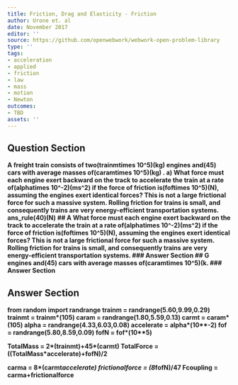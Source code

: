 ```yaml
---
title: Friction, Drag and Elasticity - Friction
author: Urone et. al
date: November 2017
editor: ''
source: https://github.com/openwebwork/webwork-open-problem-library
type: ''
tags:
- acceleration
- applied
- friction
- law
- mass
- motion
- Newton
outcomes:
- TBD
assets: ''
---
```


## Question Section 

<b>
A freight train consists of two(trainmtimes 10^5)(kg) engines and(45) cars with average masses of(caramtimes 10^5)(kg) . 
a) What force must each engine exert backward on the track to accelerate the train at a rate of(alphatimes 10^-2)(ms^2) if the force of friction is(foftimes 10^5)(N), assuming the engines exert identical forces? This is not a large frictional force for such a massive system. Rolling friction for trains is small, and consequently trains are very energy-efficient transportation systems. 
ans_rule(40)(N)
## A
What force must each engine exert backward on the track to accelerate the train at a rate of(alphatimes 10^-2)(ms^2) if the force of friction is(foftimes 10^5)(N), assuming the engines exert identical forces? This is not a large frictional force for such a massive system. Rolling friction for trains is small, and consequently trains are very energy-efficient transportation systems. 
### Answer Section
## G
engines and(45) cars with average masses of(caramtimes 10^5)(k. 
### Answer Section


## Answer Section

from random import randrange
trainm = randrange(5.60,9.99,0.29)
trainmt = trainm*(10**5)
caram = randrange(1.80,5.59,0.13)
carmt = caram*(10**5)
alpha = randrange(4.33,6.03,0.08)
accelerate = alpha*(10**-2)
fof = randrange(5.80,8.59,0.09)
fofN = fof*(10**5)

TotalMass = 2*(trainmt)+45*(carmt)
TotalForce = ((TotalMass*accelerate)+fofN)/2

carma = 8*(carmt*accelerate)
frictionalforce = (8*fofN)/47
Fcoupling = carma+frictionalforce